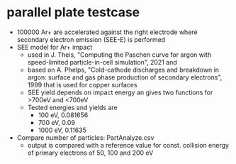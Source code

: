 # parallel plate testcase
- 100000 Ar+ are accelerated against the right electrode where secondary electron emission (SEE-E) is performed
- SEE model for Ar+ impact
  - used in J. Theis, "Computing the Paschen curve for argon with speed-limited particle-in-cell simulation", 2021 and
  - based on A. Phelps, "Cold-cathode discharges and breakdown in argon: surface and gas phase production of secondary electrons", 1999 that is used for copper surfaces
  - SEE yield depends on impact energy an gives two functions for >700eV and <700eV
  - Tested energies and yields are
    -  100 eV, 0.081656
    -  700 eV, 0.09
    - 1000 eV, 0.11635
- Compare number of particles: PartAnalyze.csv
  - output is compared with a reference value for const. collision energy of primary electrons of 50, 100 and 200 eV
